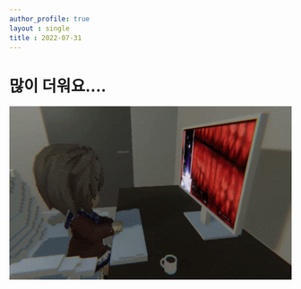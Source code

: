 ```yaml
---
author_profile: true
layout : single
title : 2022-07-31
---
```




# 많이 더워요....

<img src="Image/screen.gif" style="zoom:200%;" />